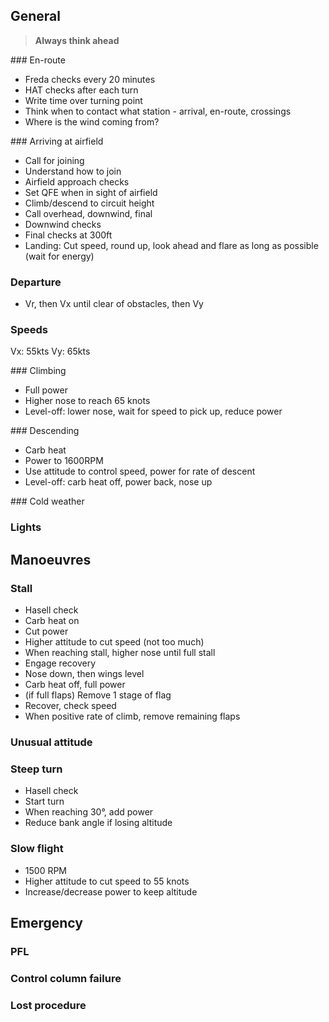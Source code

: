 General
---

> **Always think ahead**

### En-route

- Freda checks every 20 minutes
- HAT checks after each turn
- Write time over turning point
- Think when to contact what station - arrival, en-route, crossings
- Where is the wind coming from?

### Arriving at airfield

- Call for joining
- Understand how to join
- Airfield approach checks
- Set QFE when in sight of airfield
- Climb/descend to circuit height
- Call overhead, downwind, final
- Downwind checks
- Final checks at 300ft
- Landing: Cut speed, round up, look ahead and flare as long as possible (wait for energy)

### Departure

- Vr, then Vx until clear of obstacles, then Vy

### Speeds

Vx: 55kts
Vy: 65kts

### Climbing

- Full power
- Higher nose to reach 65 knots
- Level-off: lower nose, wait for speed to pick up, reduce power

### Descending

- Carb heat
- Power to 1600RPM
- Use attitude to control speed, power for rate of descent
- Level-off: carb heat off, power back, nose up

### Cold weather

### Lights

Manoeuvres
---

### Stall

- Hasell check
- Carb heat on
- Cut power
- Higher attitude to cut speed (not too much)
- When reaching stall, higher nose until full stall
- Engage recovery
- Nose down, then wings level
- Carb heat off, full power
- (if full flaps) Remove 1 stage of flag
- Recover, check speed
- When positive rate of climb, remove remaining flaps

### Unusual attitude

### Steep turn

- Hasell check
- Start turn
- When reaching 30°, add power
- Reduce bank angle if losing altitude

### Slow flight

- 1500 RPM
- Higher attitude to cut speed to 55 knots
- Increase/decrease power to keep altitude


Emergency
---

### PFL

### Control column failure

### Lost procedure
